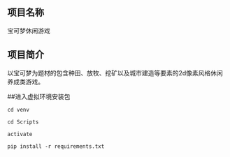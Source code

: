 ## 项目名称

宝可梦休闲游戏

## 项目简介

以宝可梦为题材的包含种田、放牧、挖矿以及城市建造等要素的2d像素风格休闲养成类游戏。

##进入虚拟环境安装包

    cd venv

    cd Scripts

    activate

    pip install -r requirements.txt




  
